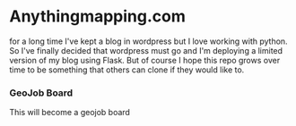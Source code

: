 # Anythingmapping.com
for a long time I've kept a blog in wordpress but I love working with python. So I've finally decided that wordpress must go and I'm deploying a limited version of my blog using Flask. But of course I hope this repo grows over time to be something that others can clone if they would like to.

### GeoJob Board
This will become a geojob board